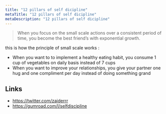 ```yaml
---
title: "12 pillars of self dicipline"
metaTitle: "12 pillars of self dicipline"
metaDescription: "12 pillars of self dicipline"
---
```


> When you focus on the small scale actions over a consistent period of time, you become the best friend’s with exponential growth.

this is how the principle of small scale works :

- When you want to to implement a healthy eating habit, you consume 1 cup of vegetables on daily basis instead of 7 cups
- When you want to improve your relationships, you give your partner one hug and one compliment per day instead of doing something grand

## Links

- https://twitter.com/zaiderrr
- https://gumroad.com/l/selfdiscipline
